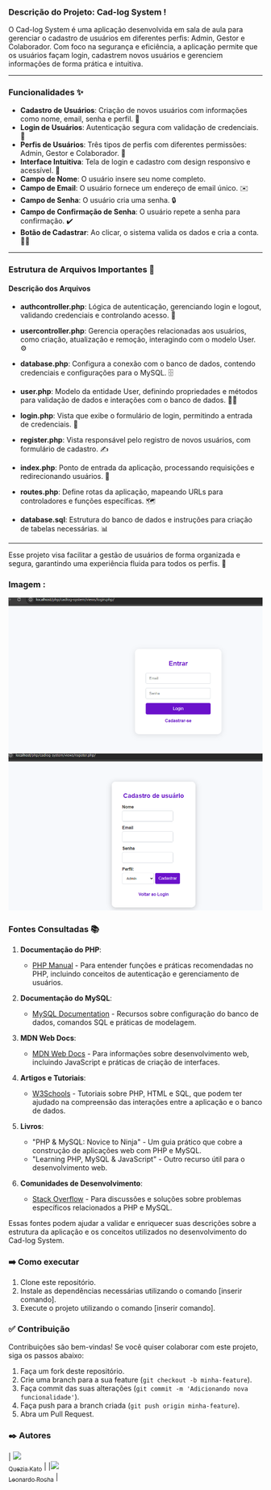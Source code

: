 ### Descrição do Projeto: Cad-log System !

O Cad-log System é uma aplicação desenvolvida em sala de aula para gerenciar o cadastro de usuários em diferentes perfis: Admin, Gestor e Colaborador. Com foco na segurança e eficiência, a aplicação permite que os usuários façam login, cadastrem novos usuários e gerenciem informações de forma prática e intuitiva.

---

### Funcionalidades ✨

- **Cadastro de Usuários**: Criação de novos usuários com informações como nome, email, senha e perfil. 📝
- **Login de Usuários**: Autenticação segura com validação de credenciais. 🔐
- **Perfis de Usuários**: Três tipos de perfis com diferentes permissões: Admin, Gestor e Colaborador. 👥
- **Interface Intuitiva**: Tela de login e cadastro com design responsivo e acessível. 📱
- **Campo de Nome**: O usuário insere seu nome completo.
- **Campo de Email**: O usuário fornece um endereço de email único. ✉️ 
- **Campo de Senha**: O usuário cria uma senha. 🔒 
- **Campo de Confirmação de Senha**: O usuário repete a senha para confirmação. ✔️
- **Botão de Cadastrar**: Ao clicar, o sistema valida os dados e cria a conta. 👍🏻
---

### Estrutura de Arquivos Importantes 📂

#### Descrição dos Arquivos

- **authcontroller.php**: Lógica de autenticação, gerenciando login e logout, validando credenciais e controlando acesso. 🔑
  
- **usercontroller.php**: Gerencia operações relacionadas aos usuários, como criação, atualização e remoção, interagindo com o modelo User. ⚙️
  
- **database.php**: Configura a conexão com o banco de dados, contendo credenciais e configurações para o MySQL. 🗄️
  
- **user.php**: Modelo da entidade User, definindo propriedades e métodos para validação de dados e interações com o banco de dados. 🧑‍💻
  
- **login.php**: Vista que exibe o formulário de login, permitindo a entrada de credenciais. 📄
  
- **register.php**: Vista responsável pelo registro de novos usuários, com formulário de cadastro. ✍️
  
- **index.php**: Ponto de entrada da aplicação, processando requisições e redirecionando usuários. 🚪
  
- **routes.php**: Define rotas da aplicação, mapeando URLs para controladores e funções específicas. 🗺️
  
- **database.sql**: Estrutura do banco de dados e instruções para criação de tabelas necessárias. 📊

---

Esse projeto visa facilitar a gestão de usuários de forma organizada e segura, garantindo uma experiência fluida para todos os perfis. 🌟
 
 ### Imagem :
![imagem](img/login.png.png) 
![imagem](img/register.png.png)

### Fontes Consultadas 📚

1. **Documentação do PHP**:
   - [PHP Manual](https://www.php.net/manual/pt_BR/index.php) - Para entender funções e práticas recomendadas no PHP, incluindo conceitos de autenticação e gerenciamento de usuários.

2. **Documentação do MySQL**:
   - [MySQL Documentation](https://dev.mysql.com/doc/) - Recursos sobre configuração do banco de dados, comandos SQL e práticas de modelagem.

3. **MDN Web Docs**:
   - [MDN Web Docs](https://developer.mozilla.org/pt-BR/) - Para informações sobre desenvolvimento web, incluindo JavaScript e práticas de criação de interfaces.

4. **Artigos e Tutoriais**:
   - [W3Schools](https://www.w3schools.com/) - Tutoriais sobre PHP, HTML e SQL, que podem ter ajudado na compreensão das interações entre a aplicação e o banco de dados.

5. **Livros**:
   - "PHP & MySQL: Novice to Ninja" - Um guia prático que cobre a construção de aplicações web com PHP e MySQL.
   - "Learning PHP, MySQL & JavaScript" - Outro recurso útil para o desenvolvimento web.

6. **Comunidades de Desenvolvimento**:
   - [Stack Overflow](https://stackoverflow.com/) - Para discussões e soluções sobre problemas específicos relacionados a PHP e MySQL.

Essas fontes podem ajudar a validar e enriquecer suas descrições sobre a estrutura da aplicação e os conceitos utilizados no desenvolvimento do Cad-log System.

 ### ➡️ Como executar
1. Clone este repositório.
2. Instale as dependências necessárias utilizando o comando [inserir comando].
3. Execute o projeto utilizando o comando [inserir comando].
### ✅ Contribuição
Contribuições são bem-vindas! Se você quiser colaborar com este projeto, siga os passos abaixo:
1. Faça um fork deste repositório.
2. Crie uma branch para a sua feature (`git checkout -b minha-feature`).
3. Faça commit das suas alterações (`git commit -m 'Adicionando nova funcionalidade'`).
4. Faça push para a branch criada (`git push origin minha-feature`).
5. Abra um Pull Request.

### ✒️ Autores
| [<img loading="lazy" src="https://avatars.githubusercontent.com/u/130574133?v=4" width=115><br><sub>Quezia Kato</sub>](https://github.com/QueziaKato) |
|[<img loading="lazy" src="https://avatars.githubusercontent.com/u/86802310?v=4" width=115><br><sub>Leonardo Rocha</sub>](https://github.com/LeonardoRochaMarista) | 